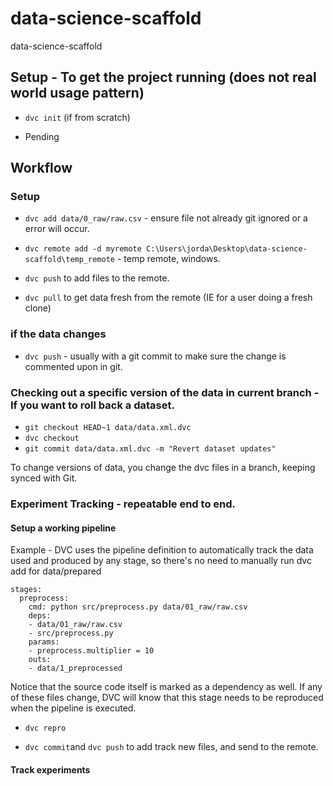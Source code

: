 # data-science-scaffold
data-science-scaffold

## Setup - To get the project running (does not real world usage pattern)

- `dvc init` (if from scratch)

- Pending

## Workflow

### Setup

- `dvc add data/0_raw/raw.csv` - ensure file not already git ignored or a error will occur.

- `dvc remote add -d myremote C:\Users\jorda\Desktop\data-science-scaffold\temp_remote` - temp remote, windows.

- `dvc push` to add files to the remote.

- `dvc pull` to get data fresh from the remote (IE for a user doing a fresh clone)

### if the data changes

- `dvc push` - usually with a git commit to make sure the change is commented upon in git.

### Checking out a specific version of the data in current branch - If you want to roll back a dataset.

- `git checkout HEAD~1 data/data.xml.dvc`
- `dvc checkout`
- `git commit data/data.xml.dvc -m "Revert dataset updates"`

To change versions of data, you change the dvc files in a branch, keeping synced with Git.

### Experiment Tracking - repeatable end to end.

#### Setup a working pipeline

Example - DVC uses the pipeline definition to automatically track the data used and produced by any stage, so there's no need to manually run dvc add for data/prepared 
```
stages:
  preprocess:
    cmd: python src/preprocess.py data/01_raw/raw.csv
    deps:
    - data/01_raw/raw.csv
    - src/preprocess.py
    params:
    - preprocess.multiplier = 10
    outs:
    - data/1_preprocessed
```
Notice that the source code itself is marked as a dependency as well. If any of these files change, DVC will know that this stage needs to be reproduced when the pipeline is executed.

- `dvc repro`

- `dvc commit`and `dvc push` to add track new files, and send to the remote.

#### Track experiments


